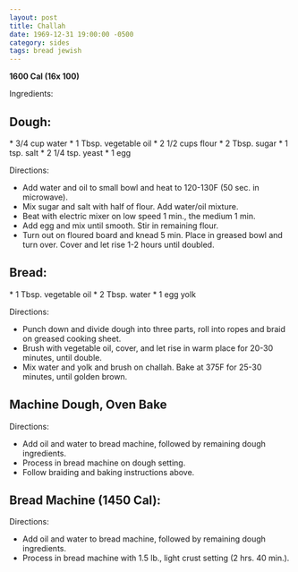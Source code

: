 ```yaml
---
layout: post
title: Challah
date: 1969-12-31 19:00:00 -0500
category: sides
tags: bread jewish
---
```

<b>1600 Cal (16x 100)</b>
<p>Ingredients:</p>
<h2>Dough:</h2>
* 3/4 cup water
* 1 Tbsp. vegetable oil
* 2 1/2 cups flour
* 2 Tbsp. sugar
* 1 tsp. salt
* 2 1/4 tsp. yeast
* 1 egg

<p>Directions:</p>

* Add water and oil to small bowl and heat to 120-130F (50 sec. in microwave).
* Mix sugar and salt with half of flour.  Add water/oil mixture.
* Beat with electric mixer on low speed 1 min., the medium 1 min.
* Add egg and mix until smooth.  Stir in remaining flour.
* Turn out on floured board and knead 5 min.  Place in greased bowl and turn over.  Cover and let rise 1-2 hours until doubled.

<h2>Bread:</h2>
* 1 Tbsp. vegetable oil
* 2 Tbsp. water
* 1 egg yolk

<p>Directions:</p>

* Punch down and divide dough into three parts, roll into ropes and braid on greased cooking sheet.
* Brush with vegetable oil, cover, and let rise in warm place for 20-30 minutes, until double.
* Mix water and yolk and brush on challah.  Bake at 375F for 25-30 minutes, until golden brown.

<h2>Machine Dough, Oven Bake</h2>

<p>Directions:</p>

* Add oil and water to bread machine, followed by remaining dough ingredients.
* Process in bread machine on dough setting.
* Follow braiding and baking instructions above.

<h2>Bread Machine (1450 Cal):</h2>

<p>Directions:</p>

* Add oil and water to bread machine, followed by remaining dough ingredients.
* Process in bread machine with 1.5 lb., light crust setting (2 hrs. 40 min.).

